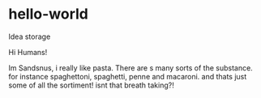 # hello-world
Idea storage

Hi Humans!

Im Sandsnus, i really like pasta. There are s many sorts of the substance. for instance spaghettoni, spaghetti, penne and macaroni. and thats just some of all the sortiment! isnt that breath taking?!
